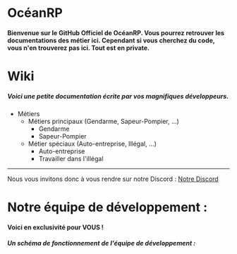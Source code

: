 # OcéanRP

#### Bienvenue sur le GitHub Officiel de OcéanRP. Vous pourrez retrouver les documentations des métier ici.  Cependant si vous cherchez du code, vous n'en trouverez pas ici. Tout est en private.


# Wiki
##### Voici une petite documentation écrite par vos magnifiques développeurs.
- Métiers
	- Métiers principaux (Gendarme, Sapeur-Pompier, ...)
		- Gendarme
		- Sapeur-Pompier
	- Métier spéciaux (Auto-entreprise, Illégal, ...)
		- Auto-entreprise
		- Travailler dans l'illégal

------------


Nous vous invitons donc à vous rendre sur notre Discord : 
[Notre Discord](https://discord.gg/TQ6dhNsAph "Notre Discord")

# Notre équipe de développement :

#### Voici en exclusivité pour VOUS !
##### Un schéma de fonctionnement de l'équipe de développement :

[](https://github.com/OceanRP/.github/edit/main/profile/schema.png)
